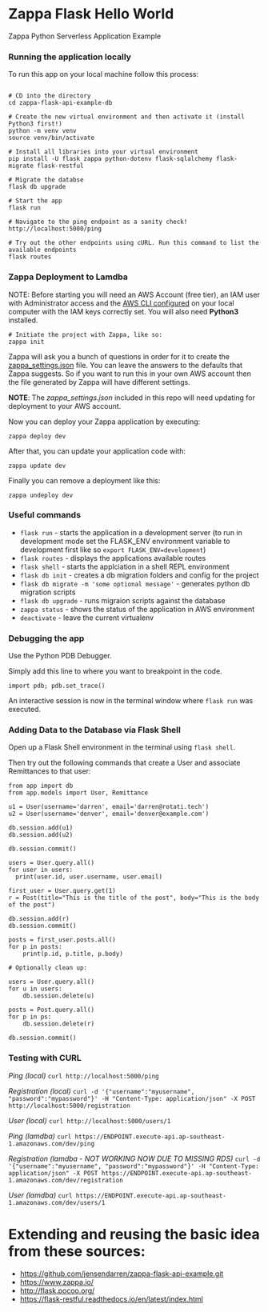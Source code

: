 # Zappa Flask Hello World 

Zappa Python Serverless Application Example

### Running the application locally

To run this app on your local machine follow this process:

```

# CD into the directory
cd zappa-flask-api-example-db

# Create the new virtual environment and then activate it (install Python3 first!)
python -m venv venv
source venv/bin/activate

# Install all libraries into your virtual environment
pip install -U flask zappa python-dotenv flask-sqlalchemy flask-migrate flask-restful

# Migrate the databse
flask db upgrade

# Start the app
flask run

# Navigate to the ping endpoint as a sanity check!
http://localhost:5000/ping

# Try out the other endpoints using cURL. Run this command to list the available endpoints
flask routes
```

### Zappa Deployment to Lamdba

NOTE: Before starting you will need an AWS Account (free tier), an IAM user with Administrator access and the [AWS CLI configured](https://docs.aws.amazon.com/cli/latest/userguide/cli-chap-configure.html) on your local computer with the IAM keys correctly set. You will also need **Python3** installed.

```
# Initiate the project with Zappa, like so:
zappa init
```

Zappa will ask you a bunch of questions in order for it to create the [zappa_settings.json](./zappa_settings.json) file. You can leave the answers to the defaults that Zappa suggests. So if you want to run this in your own AWS account then the file generated by Zappa will have different settings. 

**NOTE**: The *zappa_settings.json* included in this repo will need updating for deployment to your AWS account.

Now you can deploy your Zappa application by executing:

```
zappa deploy dev
```

After that, you can update your application code with:

```
zappa update dev
```

Finally you can remove a deployment like this:

```
zappa undeploy dev
```

### Useful commands

* `flask run` - starts the application in a development server (to run in development mode set the FLASK_ENV environment variable to development first like so `export FLASK_ENV=development`)
* `flask routes` - displays the applications available routes
* `flask shell` - starts the applciation in a shell REPL environment
* `flask db init` - creates a db migration folders and config for the project
* `flask db migrate -m 'some optional message'` - generates python db migration scripts 
* `flask db upgrade` - runs migraion scripts against the database
* `zappa status` - shows the status of the application in AWS environment
* `deactivate` - leave the current virtualenv

### Debugging the app

Use the Python PDB Debugger. 

Simply add this line to where you want to breakpoint in the code. 

```
import pdb; pdb.set_trace()
```

An interactive session is now in the terminal window where `flask run` was executed.

### Adding Data to the Database via Flask Shell

Open up a Flask Shell environment in the terminal using `flask shell`.

Then try out the following commands that create a User and associate Remittances to that user:

```
from app import db
from app.models import User, Remittance

u1 = User(username='darren', email='darren@rotati.tech')
u2 = User(username='denver', email='denver@example.com')

db.session.add(u1)
db.session.add(u2)

db.session.commit()

users = User.query.all()
for user in users:
  print(user.id, user.username, user.email)

first_user = User.query.get(1)
r = Post(title="This is the title of the post", body="This is the body of the post")

db.session.add(r)
db.session.commit()

posts = first_user.posts.all()
for p in posts:
    print(p.id, p.title, p.body)

# Optionally clean up:

users = User.query.all()
for u in users:
    db.session.delete(u)

posts = Post.query.all()
for p in ps:
    db.session.delete(r)

db.session.commit()

```

### Testing with CURL

*Ping (local)* `curl http://localhost:5000/ping`

*Registration (local)* `curl -d '{"username":"myusername", "password":"mypassword"}' -H "Content-Type: application/json" -X POST http://localhost:5000/registration`

*User (local)* `curl http://localhost:5000/users/1`

*Ping (lamdba)* `curl https://ENDPOINT.execute-api.ap-southeast-1.amazonaws.com/dev/ping`

*Registration (lamdba - NOT WORKING NOW DUE TO MISSING RDS)* `curl -d '{"username":"myusername", "password":"mypassword"}' -H "Content-Type: application/json" -X POST https://ENDPOINT.execute-api.ap-southeast-1.amazonaws.com/dev/registration`

*User (lamdba)* `curl https://ENDPOINT.execute-api.ap-southeast-1.amazonaws.com/dev/users/1`


# Extending and reusing the basic idea from these sources:
* https://github.com/jensendarren/zappa-flask-api-example.git
* https://www.zappa.io/
* http://flask.pocoo.org/
* https://flask-restful.readthedocs.io/en/latest/index.html



